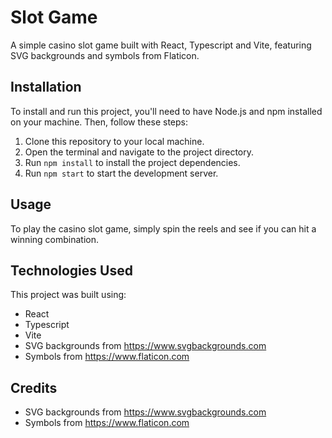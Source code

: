 # Slot Game

A simple casino slot game built with React, Typescript and Vite, featuring SVG backgrounds and symbols from Flaticon.

## Installation

To install and run this project, you'll need to have Node.js and npm installed on your machine. Then, follow these steps:

1. Clone this repository to your local machine.
2. Open the terminal and navigate to the project directory.
3. Run `npm install` to install the project dependencies.
4. Run `npm start` to start the development server.

## Usage

To play the casino slot game, simply spin the reels and see if you can hit a winning combination. 

## Technologies Used

This project was built using:

- React
- Typescript
- Vite
- SVG backgrounds from https://www.svgbackgrounds.com
- Symbols from https://www.flaticon.com

## Credits

- SVG backgrounds from https://www.svgbackgrounds.com
- Symbols from https://www.flaticon.com
